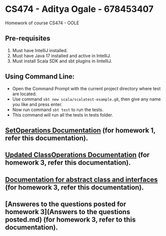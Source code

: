 # CS474 - Aditya Ogale - 678453407
Homework of course CS474 - OOLE

## Pre-requisites
1. Must have IntelliJ installed.
2. Must have Java 17 installed and active in IntelliJ.
3. Must install Scala SDK and sbt plugins in IintelliJ.

## Using Command Line:
  - Open the Command Prompt with the current project directory where test are located.
  - Use command ```sbt new scala/scalatest-example.g8```, then give any name you like and press enter.
  - Now run command ```sbt test``` to run the tests. 
  - This command will run all the tests in tests folder.

## [SetOperations Documentation](SetOperation.md) (for homework 1, refer this documentation).
## [Updated ClassOperations Documentation](ClassOperations.md) (for homework 3, refer this documentation).
## [Documentation for abstract class and interfaces](AbstractClassAndInterfaceOp.md) (for homework 3, refer this documentation).
## [Answeres to the questions posted for homework 3](Answers to the questions posted.md) (for homework 3, refer to this documentation).
